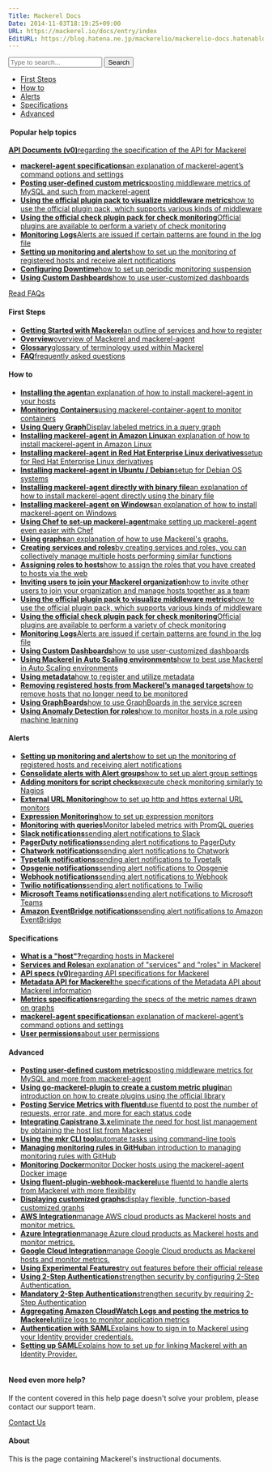 ```yaml
---
Title: Mackerel Docs
Date: 2014-11-03T18:19:25+09:00
URL: https://mackerel.io/docs/entry/index
EditURL: https://blog.hatena.ne.jp/mackerelio/mackerelio-docs.hatenablog.mackerel.io/atom/entry/8454420450072239982
---
```


<div id="help-top-entry">

<div class="hatena-module-search-box">
  <form class="search-form" role="search" action="https://mackerel.io/docs/search" method="get">
    <input type="text" name="q" class="search-module-input" value="" placeholder="Type to search..." required="">
    <input type="submit" value="Search" class="search-module-button">
  </form>
</div>

<ul id="internal-links">
  <li><a href="#first-steps">First Steps</a></li>
  <li><a href="#howto">How to</a></li>
  <li><a href="#alerts">Alerts</a></li>
  <li><a href="#specifications">Specifications</a></li>
  <li><a href="#advanced">Advanced</a></li>
</ul>

<div id="hot-entries">
  <h4><img src="/assets/images/blog/star.png" alt="" /> <span>Popular help topics</span></h4>
  <div>
    <p id="help-api-links">
      <a href="https://mackerel.io/api-docs/"><i class="icon-api"></i><strong>API Documents (v0)</strong><span>regarding the specification of the API for Mackerel</span></a>
    </p>
    <ul>
      <li><a href="https://mackerel.io/docs/entry/spec/agent"><strong>mackerel-agent specifications</strong><span>an explanation of mackerel-agent’s command options and settings</span></a></li>
      <li><a href="https://mackerel.io/docs/entry/advanced/custom-metrics"><strong>Posting user-defined custom metrics</strong><span>posting middleware metrics of MySQL and such from mackerel-agent</span></a></li>
      <li><a href="https://mackerel.io/docs/entry/howto/mackerel-agent-plugins"><strong>Using the official plugin pack to visualize middleware metrics</strong><span>how to use the official plugin pack, which supports various kinds of middleware</span></a></li>
      <li><a href="https://mackerel.io/docs/entry/howto/mackerel-check-plugins"><strong>Using the official check plugin pack for check monitoring</strong><span>Official plugins are available to perform a variety of check monitoring</span></a></li>
      <li><a href="https://mackerel.io/docs/entry/howto/check/log"><strong>Monitoring Logs</strong><span>Alerts are issued if certain patterns are found in the log file</span></a></li>
      <li><a href="https://mackerel.io/docs/entry/howto/alerts"><strong>Setting up monitoring and alerts</strong><span>how to set up the monitoring of registered hosts and receive alert notifications</span></a></li>
      <li><a href="https://mackerel.io/docs/entry/howto/downtimes"><strong>Configuring Downtime</strong><span>how to set up periodic monitoring suspension</span></a></li>
      <li><a href="https://mackerel.io/docs/entry/howto/dashboard"><strong>Using Custom Dashboards</strong><span>how to use user-customized dashboards</span></a></li>
    </ul>
  </div>
  <p id="link-faq"><a href="https://support.mackerel.io/hc/en-us">Read FAQs</a></p>
</div>

<div id="docs-list">

<section id="section-newbie">
<div id="first-steps" class="fragment"></div> 
<h4><span>First Steps</span></h4>
<ul>
    <li><a href="https://mackerel.io/docs/entry/getting-started"><strong>Getting Started with Mackerel</strong><span>an outline of services and how to register</span></a></li>
    <li><a href="https://mackerel.io/docs/entry/overview"><strong>Overview</strong><span>overview of Mackerel and mackerel-agent</span></a></li>
    <li><a href="https://mackerel.io/docs/entry/glossary"><strong>Glossary</strong><span>glossary of terminology used within Mackerel</span></a></li>
    <li><a href="https://support.mackerel.io/hc/en-us"><strong>FAQ</strong><span>frequently asked questions</span></a></li>
</ul>
</section>

<section id="section-howto">
<div id="howto" class="fragment"></div>
<h4><span>How to</span></h4>
<ul>
    <li><a href="https://mackerel.io/docs/entry/howto/install-agent"><strong>Installing the agent</strong><span>an explanation of how to install mackerel-agent in your hosts</span></a></li>
    <li><a href="https://mackerel.io/docs/entry/howto/container-agent"><strong>Monitoring Containers</strong><span>using mackerel-container-agent to monitor containers</span></a></li>
    <li><a href="https://mackerel.io/docs/entry/howto/labeled-metrics/query-graph"><strong>Using Query Graph</strong><span>Display labeled metrics in a query graph</span><a></li>
    <li><a href="https://mackerel.io/docs/entry/howto/install-agent/amazon-linux"><strong>Installing mackerel-agent in Amazon Linux</strong><span>an explanation of how to install mackerel-agent in Amazon Linux</span></a></li>
    <li><a href="https://mackerel.io/docs/entry/howto/install-agent/rpm"><strong>Installing mackerel-agent in Red Hat Enterprise Linux derivatives</strong><span>setup for Red Hat Enterprise Linux derivatives</span></a></li>
    <li><a href="https://mackerel.io/docs/entry/howto/install-agent/deb"><strong>Installing mackerel-agent in Ubuntu / Debian</strong><span>setup for Debian OS systems</span></a></li>
    <li><a href="https://mackerel.io/docs/entry/howto/install-agent/binary"><strong>Installing mackerel-agent directly with binary file</strong><span>an explanation of how to install mackerel-agent directly using the binary file</span></a></li>
    <li><a href="https://mackerel.io/docs/entry/howto/install-agent/msi"><strong>Installing mackerel-agent on Windows</strong><span>an explanation of how to install mackerel-agent on Windows</span></a></li>
    <li><a href="https://mackerel.io/docs/entry/howto/chef"><strong>Using Chef to set-up mackerel-agent</strong><span>make setting up mackerel-agent even easier with Chef</span></a></li>
    <li><a href="https://mackerel.io/docs/entry/howto/view-graphs"><strong>Using graphs</strong><span>an explanation of how to use Mackerel's graphs.</span></a></li>  
    <li><a href="https://mackerel.io/docs/entry/howto/create-services-and-roles"><strong>Creating services and roles</strong><span>by creating services and roles, you can collectively manage multiple hosts performing similar functions</span></a></li>  
    <li><a href="https://mackerel.io/docs/entry/howto/assign-roles-to-hosts"><strong>Assigning roles to hosts</strong><span>how to assign the roles that you have created to hosts via the web</span></a></li>
    <li><a href="https://mackerel.io/docs/entry/howto/invite-others"><strong>Inviting users to join your Mackerel organization</strong><span>how to invite other users to join your organization and manage hosts together as a team</span></a></li>
    <li><a href="https://mackerel.io/docs/entry/howto/mackerel-agent-plugins"><strong>Using the official plugin pack to visualize middleware metrics</strong><span>how to use the official plugin pack, which supports various kinds of middleware</span></a></li>
    <li><a href="https://mackerel.io/docs/entry/howto/mackerel-check-plugins"><strong>Using the official check plugin pack for check monitoring</strong><span>Official plugins are available to perform a variety of check monitoring</span></a></li>
    <li><a href="https://mackerel.io/docs/entry/howto/check/log"><strong>Monitoring Logs</strong><span>Alerts are issued if certain patterns are found in the log file</span></a></li>
    <li><a href="https://mackerel.io/docs/entry/howto/dashboard"><strong>Using Custom Dashboards</strong><span>how to use user-customized dashboards</span></a></li>
    <li><a href="https://mackerel.io/docs/entry/howto/auto-scaling"><strong>Using Mackerel in Auto Scaling environments</strong><span>how to best use Mackerel in Auto Scaling environments</span></a></li>
    <li><a href="https://mackerel.io/docs/entry/howto/metadata"><strong>Using metadata</strong><span>how to register and utilize metadata</span></a></li>
    <li><a href="https://mackerel.io/docs/entry/howto/host-retirement"><strong>Removing registered hosts from Mackerel’s managed targets</strong><span>how to remove hosts that no longer need to be monitored</span></a></li>
    <li><a href="https://mackerel.io/docs/entry/howto/graphboard"><strong>Using GraphBoards</strong><span>how to use GraphBoards in the service screen</span></a></li>
    <li><a href="https://mackerel.io/docs/entry/howto/anomaly-detection-for-roles"><strong>Using Anomaly Detection for roles</strong><span>how to monitor hosts in a role using machine learning</span></a></li>
</ul>
</section>

<section id="section-alerts">
<div id="alerts" class="fragment"></div>
<h4><span>Alerts</span></h4>
<ul>
    <li><a href="https://mackerel.io/docs/entry/howto/alerts"><strong>Setting up monitoring and alerts</strong><span>how to set up the monitoring of registered hosts and receiving alert notifications</span></a></li>
    <li><a href="https://mackerel.io/docs/entry/howto/alert-groups"><strong>Consolidate alerts with Alert groups</strong><span>how to set up alert group settings</span></a></li>
    <li><a href="https://mackerel.io/docs/entry/custom-checks"><strong>Adding monitors for script checks</strong><span>execute check monitoring similarly to Nagios</span></a></li>
    <li><a href="https://mackerel.io/docs/entry/external-monitoring"><strong>External URL Monitoring</strong><span>how to set up http and https external URL monitors</span></a></li>
    <li><a href="https://mackerel.io/docs/entry/expression-monitoring"><strong>Expression Monitoring</strong><span>how to set up expression monitors</span></a></li>
     <li><a href="https://mackerel.io/docs/entry/query-monitoring"><strong>Monitoring with queries</strong><span>Monitor labeled metrics with PromQL queries</span></a></li>
    <li><a href="https://mackerel.io/docs/entry/howto/alerts/slack"><strong>Slack notifications</strong><span>sending alert notifications to Slack</span></a></li>
    <li><a href="https://mackerel.io/docs/entry/howto/alerts/pagerduty"><strong>PagerDuty notifications</strong><span>sending alert notifications to PagerDuty</span></a></li>
    <li><a href="https://mackerel.io/docs/entry/howto/alerts/chatwork"><strong>Chatwork notifications</strong><span>sending alert notifications to Chatwork</span></a></li>
    <li><a href="https://mackerel.io/docs/entry/howto/alerts/typetalk"><strong>Typetalk notifications</strong><span>sending alert notifications to Typetalk</span></a></li>
    <li><a href="https://mackerel.io/docs/entry/howto/alerts/OpsGenie"><strong>Opsgenie notifications</strong><span>sending alert notifications to Opsgenie</span></a></li>
    <li><a href="https://mackerel.io/docs/entry/howto/alerts/webhook"><strong>Webhook notifications</strong><span>sending alert notifications to Webhook</span></a></li>
    <li><a href="https://mackerel.io/docs/entry/howto/alerts/twilio"><strong>Twilio notifications</strong><span>sending alert notifications to Twilio</span></a></li>
    <li><a href="https://mackerel.io/docs/entry/howto/alerts/microsoft-teams"><strong>Microsoft Teams notifications</strong><span>sending alert notifications to Microsoft Teams</span></a></li>
    <li><a href="https://mackerel.io/docs/entry/howto/alerts/eventbridge"><strong>Amazon EventBridge notifications</strong><span>sending alert notifications to Amazon EventBridge</span></a></li>
</ul>
</section>

<section id="section-specification">
<div id="specifications" class="fragment"></div>
<h4><span>Specifications</span></h4>
<ul>
    <li><a href="https://mackerel.io/docs/entry/spec/about-host"><strong>What is a "host"?</strong><span>regarding hosts in Mackerel</span></a></li>
    <li><a href="https://mackerel.io/docs/entry/spec/about-service-role"><strong>Services and Roles</strong><span>an explanation of "services" and "roles" in Mackerel</span></a></li>
    <li><a href="https://mackerel.io/api-docs/"><strong>API specs (v0)</strong><span>regarding API specifications for Mackerel</span></a></li>
    <li><a href="https://mackerel.io/docs/entry/spec/metadata"><strong>Metadata API for Mackerel</strong><span>the specifications of the Metadata API about Mackerel information</span></a></li>
    <li><a href="https://mackerel.io/docs/entry/spec/metrics"><strong>Metrics specifications</strong><span>regarding the specs of the metric names drawn on graphs</span></a></li>
    <li><a href="https://mackerel.io/docs/entry/spec/agent"><strong>mackerel-agent specifications</strong><span>an explanation of mackerel-agent’s command options and settings</span></a></li>
    <li><a href="https://mackerel.io/docs/entry/spec/authority"><strong>User permissions</strong><span>about user permissions</span></a></li>
</ul>
</section>

<section id="section-advanced">
<div id="advanced" class="fragment"></div>
<h4><span>Advanced</span></h4>
<ul>
    <li><a href="https://mackerel.io/docs/entry/advanced/custom-metrics"><strong>Posting user-defined custom metrics</strong><span>posting middleware metrics for MySQL and more from mackerel-agent</span></a></li>
    <li><a href="https://mackerel.io/docs/entry/advanced/go-mackerel-plugin"><strong>Using go-mackerel-plugin to create a custom metric plugin</strong><span>an
 introduction on how to create plugins using the official library</span></a></li>
    <li><a href="https://mackerel.io/docs/entry/advanced/fluentd"><strong>Posting Service Metrics with fluentd</strong><span>use fluentd to post the number of requests, error rate, and more for each status code</span></a></li>
    <li><a href="https://mackerel.io/docs/entry/advanced/capistrano-3.x"><strong>Integrating Capistrano 3.x</strong><span>eliminate the need for host list management by obtaining the host list from Mackerel</span></a></li>    
    <li><a href="https://mackerel.io/docs/entry/advanced/cli"><strong>Using the mkr CLI tool</strong><span>automate tasks using command-line tools</span></a></li>
    <li><a href="https://mackerel.io/docs/entry/advanced/monitors-github"><strong>Managing monitoring rules in GitHub</strong><span>an introduction to managing monitoring rules with GitHub</span></a></li>
    <li><a href="https://mackerel.io/docs/entry/advanced/docker"><strong>Monitoring Docker</strong><span>monitor Docker hosts using the mackerel-agent Docker image</span></a></li>
    <li><a href="https://mackerel.io/docs/entry/advanced/fluent-plugin-webhook-mackerel"><strong>Using fluent-plugin-webhook-mackerel</strong><span>use fluentd to handle alerts from Mackerel with more flexibility</span></a></li>
    <li><a href="https://mackerel.io/docs/entry/advanced/advanced-graph"><strong>Displaying customized graphs</strong><span>display flexible, function-based customized graphs</span></a></li>
    <li><a href="https://mackerel.io/docs/entry/integrations/aws"><strong>AWS Integration</strong><span>manage AWS cloud products as Mackerel hosts and monitor metrics.</span></a></li>
    <li><a href="https://mackerel.io/docs/entry/integrations/azure"><strong>Azure Integration</strong><span>manage Azure cloud products as Mackerel hosts and monitor metrics.</span></a></li>
    <li><a href="https://mackerel.io/docs/entry/integrations/gcp"><strong>Google Cloud Integration</strong><span>manage Google Cloud products as Mackerel hosts and monitor metrics.</span></a></li>
    <li><a href="https://mackerel.io/docs/entry/advanced/experimental-features"><strong>Using Experimental Features</strong><span>try out features before their official release</span></a></li>
    <li><a href="https://mackerel.io/docs/entry/howto/MFA"><strong>Using 2-Step Authentication</strong><span>strengthen security by configuring 2-Step Authentication.</span></a></li>
    <li><a href="https://mackerel.io/docs/entry/howto/enforcing-MFA"><strong>Mandatory 2-Step Authentication</strong><span>strengthen security by requiring 2-Step Authentication</span></a></li>
    <li><a href="https://mackerel.io/docs/entry/advanced/cloudwatch-logs-aggregator"><strong>Aggregating Amazon CloudWatch Logs and posting the metrics to Mackerel</strong><span>utilize logs to monitor application metrics</span></a></li>
    <li><a href="https://mackerel.io/docs/entry/advanced/saml-authentication"><strong>Authentication with SAML</strong><span>Explains how to sign in to Mackerel using your Identity provider credentials.</span></a></li>
    <li><a href="https://mackerel.io/docs/entry/advanced/saml-settings"><strong>Setting up SAML</strong><span>Explains how to set up for linking Mackerel with an Identity Provider.</span></a></li>
</ul>
</section>

</div>

<div id="contact-human">
    <p id="human-image"><img src="/assets/images/blog/support.png" alt="" /></p>
    <h4>Need even more help?</h4>
    <p id="contact-human-info">If the content covered in this help page doesn't solve your problem, please contact our support team.</p> 
    <p id="contact-human-button"><a href="https://support.mackerel.io/hc/en-us/requests/new" class="ui-button button-blue">Contact Us</a></p>
</div>
<div id="about-container">
    <h4 id="about"><span>About</span></h4>
    <p>This is the page containing Mackerel's <https://mackerel.io> instructional documents.</p>
</div>

</div>
